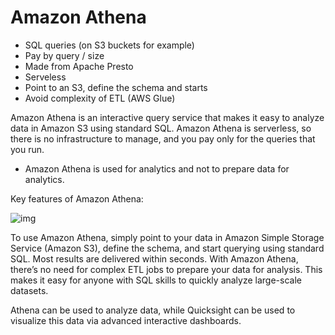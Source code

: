 # Amazon Athena

- SQL queries (on S3 buckets for example)
- Pay by query / size
- Made from Apache Presto
- Serveless
- Point to an S3, define the schema and starts
- Avoid complexity of ETL (AWS Glue)

Amazon Athena is an interactive query service that makes it easy to analyze data in Amazon S3 using standard SQL. Amazon Athena is serverless, so there is no infrastructure to manage, and you pay only for the queries that you run.

- Amazon Athena is used for analytics and not to prepare data for analytics.

Key features of Amazon Athena:

![img](https://assets-pt.media.datacumulus.com/aws-clf-pt/assets/pt2-q55-i1.jpg)

To use Amazon Athena, simply point to your data in Amazon Simple Storage Service (Amazon S3), define the schema, and start querying using standard SQL. Most results are delivered within seconds. With Amazon Athena, there’s no need for complex ETL jobs to prepare your data for analysis. This makes it easy for anyone with SQL skills to quickly analyze large-scale datasets.

Athena can be used to analyze data, while Quicksight can be used to visualize this data via advanced interactive dashboards.

